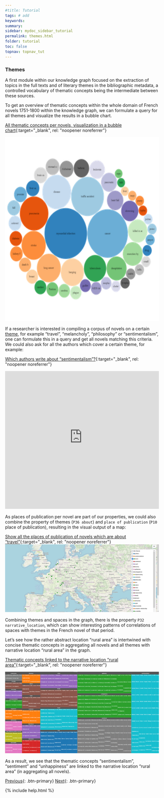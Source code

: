 ```yaml
---
#title: Tutorial
tags: # add
keywords:
summary:
sidebar: mydoc_sidebar_tutorial
permalink: themes.html
folder: tutorial
toc: false
topnav: topnav_tut
---
```


### **Themes**

A first module within our knowledge graph focused on the extraction of topics in the full texts and of literary themes in the bibliographic metadata, a controlled vocabulary of thematic concepts being the intermediate between these sources.

To get an overview of thematic concepts within the whole domain of French novels 1751-1800 within the knowledge graph, we can formulate a query for all themes and visualize the results in a bubble chart.

[All thematic concepts per novels, visualization in a bubble chart](https://tinyurl.com/232phv97){:target="\_blank", rel: "noopener noreferrer"}

<img src="images/graph.png" alt="drawing" height="600" width="800"/>

If a researcher is interested in compiling a corpus of novels on a certain [theme](https://github.com/MiMoText/vocabularies/blob/main/thematic_vocabulary.tsv), for example “travel”, “melancholy”, “philosophy” or “sentimentalism”, one can formulate this in a query and get all novels matching this criteria. We could also ask for all the authors which cover a certain theme, for example:

[Which authors write about “sentimentalism”?](https://tinyurl.com/29rkz3hx){:target="\_blank", rel: "noopener noreferrer"}

<p><iframe  style="width:100%;max-width:100%;height:450px" frameborder="0" allowfullscreen src="https://query.mimotext.uni-trier.de/#%23%20authors%20with%20novels%20about%20sentimentalism%0A%23defaultView%3ABubbleChart%0Aprefix%20wd%3A%3Chttp%3A%2F%2Fdata.mimotext.uni-trier.de%2Fentity%2F%3E%20%0Aprefix%20wdt%3A%3Chttp%3A%2F%2Fdata.mimotext.uni-trier.de%2Fprop%2Fdirect%2F%3E%20%0ASELECT%20%3Fname%20%28count%28%2a%29%20as%20%3Fcount%29%20where%20%7B%0A%20%20%3Fitem%20wdt%3AP36%20%3Ftheme%20%3B%0A%20%20%20%20%20%20%20%20wdt%3AP5%20%3Fauthor%20.%0A%20%20%3Ftheme%20rdfs%3Alabel%20%3Fabout%20.%0A%20%20%3Fauthor%20rdfs%3Alabel%20%3Fname%20.%0A%0A%20%20%20%20%0A%20%20filter%28lang%28%3Fabout%29%20%3D%20%22en%22%29%0A%20%20filter%28lang%28%3Fname%29%20%3D%20%22en%22%29%0A%20%20%20filter%28contains%28lcase%28%3Fabout%29%2C%20%22sentimentalism%22%29%29%0A%7D%0A%0Agroup%20by%20%3Fname%0Aorder%20by%20desc%28%3Fcount%29%0A%20%0A" referrerpolicy="origin" sandbox="allow-scripts allow-same-origin allow-popups allow-forms"></iframe></p>

As places of publication per novel are part of our properties, we could also combine the property of themes (`P36 about`) and `place of publication` (`P10` place of publication), resulting in the visual output of a map:

[Show all the places of publication of novels which are about “travel”](https://tinyurl.com/2q24hdlb){:target="\_blank", rel: "noopener noreferrer"}
![IMG](images/themes_per_narrative_loc.png)

Combining themes and spaces in the graph, there is the property `P32` `narrative_location`, which can show interesting patterns of correlations of spaces with themes in the French novel of that period.

Let’s see how the rather abstract location “rural area” is intertwined with concise thematic concepts in aggregating all novels and all themes with narrative location “rural area” in the graph.

[Thematic concepts linked to the narrative location “rural area”](https://tinyurl.com/2ywgh5nx){:target="\_blank", rel: "noopener noreferrer"}

![rural](images/themes_rural.png)

As a result, we see that the thematic concepts “sentimentalism”, “sentiment” and “unhappiness” are linked to the narrative location “rural area” (in aggregating all novels).

[Previous](./spaces.html){: .btn-primary} [Next](./change_over_time.html){: .btn-primary}

{% include help.html %}
